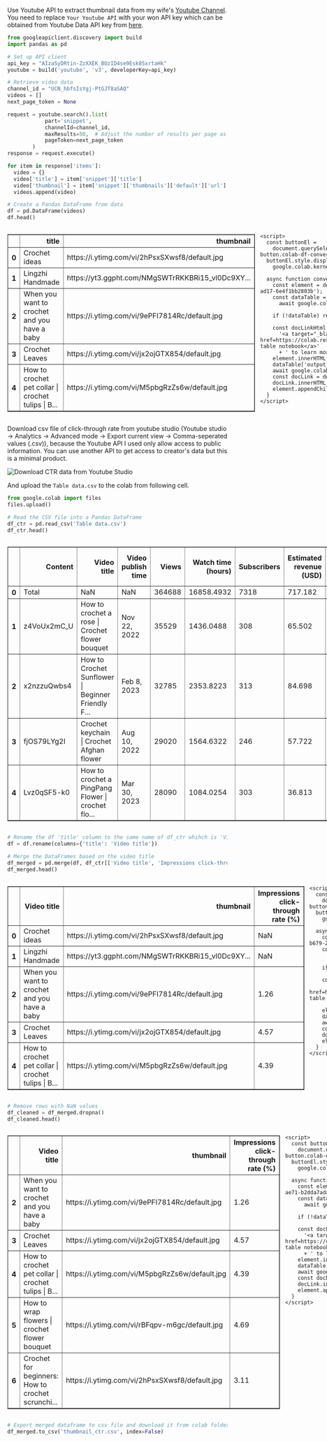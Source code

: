 Use Youtube API to extract thumbnail data from my wife's [Youtube Channel](https://www.youtube.com/channel/UCN_hbfsIsYgj-PtGJT8aSAQ). You need to replace `Your Youtube API` with your won API key which can be obtained from Youtube Data API key from [here](https://developers.google.com/youtube/v3).


```python
from googleapiclient.discovery import build
import pandas as pd
```


```python
# Set up API client
api_key = "AIzaSyDRtin-ZzXXEK_BUzID4se9Esk8SxrtaHk"
youtube = build('youtube', 'v3', developerKey=api_key)
```


```python
# Retrieve video data
channel_id = "UCN_hbfsIsYgj-PtGJT8aSAQ"
videos = []
next_page_token = None
```


```python
request = youtube.search().list(
            part='snippet',
            channelId=channel_id,
            maxResults=50,  # Adjust the number of results per page as needed
            pageToken=next_page_token
        )
response = request.execute()
```


```python
for item in response['items']:
  video = {}
  video['title'] = item['snippet']['title']
  video['thumbnail'] = item['snippet']['thumbnails']['default']['url']
  videos.append(video)
```


```python
# Create a Pandas DataFrame from data
df = pd.DataFrame(videos)
df.head()
```





  <div id="df-5350d1d2-479e-4049-ad17-6e4f1bb2803b" class="colab-df-container">
    <div>
<style scoped>
    .dataframe tbody tr th:only-of-type {
        vertical-align: middle;
    }

    .dataframe tbody tr th {
        vertical-align: top;
    }

    .dataframe thead th {
        text-align: right;
    }
</style>
<table border="1" class="dataframe">
  <thead>
    <tr style="text-align: right;">
      <th></th>
      <th>title</th>
      <th>thumbnail</th>
    </tr>
  </thead>
  <tbody>
    <tr>
      <th>0</th>
      <td>Crochet ideas</td>
      <td>https://i.ytimg.com/vi/2hPsxSXwsf8/default.jpg</td>
    </tr>
    <tr>
      <th>1</th>
      <td>Lingzhi Handmade</td>
      <td>https://yt3.ggpht.com/NMgSWTrRKKBRi15_vl0Dc9XY...</td>
    </tr>
    <tr>
      <th>2</th>
      <td>When you want to crochet and you have a baby</td>
      <td>https://i.ytimg.com/vi/9ePFI7814Rc/default.jpg</td>
    </tr>
    <tr>
      <th>3</th>
      <td>Crochet Leaves</td>
      <td>https://i.ytimg.com/vi/jx2ojGTX854/default.jpg</td>
    </tr>
    <tr>
      <th>4</th>
      <td>How to crochet pet collar | crochet tulips | B...</td>
      <td>https://i.ytimg.com/vi/M5pbgRzZs6w/default.jpg</td>
    </tr>
  </tbody>
</table>
</div>
    <div class="colab-df-buttons">

  <div class="colab-df-container">
    <button class="colab-df-convert" onclick="convertToInteractive('df-5350d1d2-479e-4049-ad17-6e4f1bb2803b')"
            title="Convert this dataframe to an interactive table."
            style="display:none;">

  <svg xmlns="http://www.w3.org/2000/svg" height="24px" viewBox="0 -960 960 960">
    <path d="M120-120v-720h720v720H120Zm60-500h600v-160H180v160Zm220 220h160v-160H400v160Zm0 220h160v-160H400v160ZM180-400h160v-160H180v160Zm440 0h160v-160H620v160ZM180-180h160v-160H180v160Zm440 0h160v-160H620v160Z"/>
  </svg>
    </button>

  <style>
    .colab-df-container {
      display:flex;
      gap: 12px;
    }

    .colab-df-convert {
      background-color: #E8F0FE;
      border: none;
      border-radius: 50%;
      cursor: pointer;
      display: none;
      fill: #1967D2;
      height: 32px;
      padding: 0 0 0 0;
      width: 32px;
    }

    .colab-df-convert:hover {
      background-color: #E2EBFA;
      box-shadow: 0px 1px 2px rgba(60, 64, 67, 0.3), 0px 1px 3px 1px rgba(60, 64, 67, 0.15);
      fill: #174EA6;
    }

    .colab-df-buttons div {
      margin-bottom: 4px;
    }

    [theme=dark] .colab-df-convert {
      background-color: #3B4455;
      fill: #D2E3FC;
    }

    [theme=dark] .colab-df-convert:hover {
      background-color: #434B5C;
      box-shadow: 0px 1px 3px 1px rgba(0, 0, 0, 0.15);
      filter: drop-shadow(0px 1px 2px rgba(0, 0, 0, 0.3));
      fill: #FFFFFF;
    }
  </style>

    <script>
      const buttonEl =
        document.querySelector('#df-5350d1d2-479e-4049-ad17-6e4f1bb2803b button.colab-df-convert');
      buttonEl.style.display =
        google.colab.kernel.accessAllowed ? 'block' : 'none';

      async function convertToInteractive(key) {
        const element = document.querySelector('#df-5350d1d2-479e-4049-ad17-6e4f1bb2803b');
        const dataTable =
          await google.colab.kernel.invokeFunction('convertToInteractive',
                                                    [key], {});
        if (!dataTable) return;

        const docLinkHtml = 'Like what you see? Visit the ' +
          '<a target="_blank" href=https://colab.research.google.com/notebooks/data_table.ipynb>data table notebook</a>'
          + ' to learn more about interactive tables.';
        element.innerHTML = '';
        dataTable['output_type'] = 'display_data';
        await google.colab.output.renderOutput(dataTable, element);
        const docLink = document.createElement('div');
        docLink.innerHTML = docLinkHtml;
        element.appendChild(docLink);
      }
    </script>
  </div>


<div id="df-0617f8db-cdd1-4563-b6fa-8cb9d18078a9">
  <button class="colab-df-quickchart" onclick="quickchart('df-0617f8db-cdd1-4563-b6fa-8cb9d18078a9')"
            title="Suggest charts."
            style="display:none;">

<svg xmlns="http://www.w3.org/2000/svg" height="24px"viewBox="0 0 24 24"
     width="24px">
    <g>
        <path d="M19 3H5c-1.1 0-2 .9-2 2v14c0 1.1.9 2 2 2h14c1.1 0 2-.9 2-2V5c0-1.1-.9-2-2-2zM9 17H7v-7h2v7zm4 0h-2V7h2v10zm4 0h-2v-4h2v4z"/>
    </g>
</svg>
  </button>

<style>
  .colab-df-quickchart {
    background-color: #E8F0FE;
    border: none;
    border-radius: 50%;
    cursor: pointer;
    display: none;
    fill: #1967D2;
    height: 32px;
    padding: 0 0 0 0;
    width: 32px;
  }

  .colab-df-quickchart:hover {
    background-color: #E2EBFA;
    box-shadow: 0px 1px 2px rgba(60, 64, 67, 0.3), 0px 1px 3px 1px rgba(60, 64, 67, 0.15);
    fill: #174EA6;
  }

  [theme=dark] .colab-df-quickchart {
    background-color: #3B4455;
    fill: #D2E3FC;
  }

  [theme=dark] .colab-df-quickchart:hover {
    background-color: #434B5C;
    box-shadow: 0px 1px 3px 1px rgba(0, 0, 0, 0.15);
    filter: drop-shadow(0px 1px 2px rgba(0, 0, 0, 0.3));
    fill: #FFFFFF;
  }
</style>

  <script>
    async function quickchart(key) {
      const charts = await google.colab.kernel.invokeFunction(
          'suggestCharts', [key], {});
    }
    (() => {
      let quickchartButtonEl =
        document.querySelector('#df-0617f8db-cdd1-4563-b6fa-8cb9d18078a9 button');
      quickchartButtonEl.style.display =
        google.colab.kernel.accessAllowed ? 'block' : 'none';
    })();
  </script>
</div>
    </div>
  </div>




Download csv file of click-through rate from youtube studio (Youtube studio -> Analytics -> Advanced mode -> Export current view -> Comma-seperated values (.csv)), because the Youtube API I used only allow access to public information. You can use another API to get access to creator's data but this is a minimal product.

![Download CTR data from Youtube Studio](images/youtube_analytic.png "Download CTR data from Youtube Studio")

And upload the `Table data.csv` to the colab from following cell.


```python
from google.colab import files
files.upload()
```


```python
# Read the CSV file into a Pandas DataFrame
df_ctr = pd.read_csv('Table data.csv')
df_ctr.head()
```





  <div id="df-cb2f0959-efd6-4816-82e5-bf90d0cdd670" class="colab-df-container">
    <div>
<style scoped>
    .dataframe tbody tr th:only-of-type {
        vertical-align: middle;
    }

    .dataframe tbody tr th {
        vertical-align: top;
    }

    .dataframe thead th {
        text-align: right;
    }
</style>
<table border="1" class="dataframe">
  <thead>
    <tr style="text-align: right;">
      <th></th>
      <th>Content</th>
      <th>Video title</th>
      <th>Video publish time</th>
      <th>Views</th>
      <th>Watch time (hours)</th>
      <th>Subscribers</th>
      <th>Estimated revenue (USD)</th>
      <th>Impressions</th>
      <th>Impressions click-through rate (%)</th>
    </tr>
  </thead>
  <tbody>
    <tr>
      <th>0</th>
      <td>Total</td>
      <td>NaN</td>
      <td>NaN</td>
      <td>364688</td>
      <td>16858.4932</td>
      <td>7318</td>
      <td>717.182</td>
      <td>6093138</td>
      <td>3.80</td>
    </tr>
    <tr>
      <th>1</th>
      <td>z4VoUx2mC_U</td>
      <td>How to crochet a rose | Crochet flower bouquet</td>
      <td>Nov 22, 2022</td>
      <td>35529</td>
      <td>1436.0488</td>
      <td>308</td>
      <td>65.502</td>
      <td>444426</td>
      <td>4.92</td>
    </tr>
    <tr>
      <th>2</th>
      <td>x2nzzuQwbs4</td>
      <td>How to Crochet Sunflower | Beginner Friendly F...</td>
      <td>Feb 8, 2023</td>
      <td>32785</td>
      <td>2353.8223</td>
      <td>313</td>
      <td>84.698</td>
      <td>364717</td>
      <td>5.11</td>
    </tr>
    <tr>
      <th>3</th>
      <td>fjOS79LYg2I</td>
      <td>Crochet keychain | Crochet Afghan flower</td>
      <td>Aug 10, 2022</td>
      <td>29020</td>
      <td>1564.6322</td>
      <td>246</td>
      <td>57.722</td>
      <td>512561</td>
      <td>3.82</td>
    </tr>
    <tr>
      <th>4</th>
      <td>Lvz0qSF5-k0</td>
      <td>How to crochet a PingPang Flower | crochet flo...</td>
      <td>Mar 30, 2023</td>
      <td>28090</td>
      <td>1084.0254</td>
      <td>303</td>
      <td>36.813</td>
      <td>490394</td>
      <td>3.76</td>
    </tr>
  </tbody>
</table>
</div>
    <div class="colab-df-buttons">

  <div class="colab-df-container">
    <button class="colab-df-convert" onclick="convertToInteractive('df-cb2f0959-efd6-4816-82e5-bf90d0cdd670')"
            title="Convert this dataframe to an interactive table."
            style="display:none;">

  <svg xmlns="http://www.w3.org/2000/svg" height="24px" viewBox="0 -960 960 960">
    <path d="M120-120v-720h720v720H120Zm60-500h600v-160H180v160Zm220 220h160v-160H400v160Zm0 220h160v-160H400v160ZM180-400h160v-160H180v160Zm440 0h160v-160H620v160ZM180-180h160v-160H180v160Zm440 0h160v-160H620v160Z"/>
  </svg>
    </button>

  <style>
    .colab-df-container {
      display:flex;
      gap: 12px;
    }

    .colab-df-convert {
      background-color: #E8F0FE;
      border: none;
      border-radius: 50%;
      cursor: pointer;
      display: none;
      fill: #1967D2;
      height: 32px;
      padding: 0 0 0 0;
      width: 32px;
    }

    .colab-df-convert:hover {
      background-color: #E2EBFA;
      box-shadow: 0px 1px 2px rgba(60, 64, 67, 0.3), 0px 1px 3px 1px rgba(60, 64, 67, 0.15);
      fill: #174EA6;
    }

    .colab-df-buttons div {
      margin-bottom: 4px;
    }

    [theme=dark] .colab-df-convert {
      background-color: #3B4455;
      fill: #D2E3FC;
    }

    [theme=dark] .colab-df-convert:hover {
      background-color: #434B5C;
      box-shadow: 0px 1px 3px 1px rgba(0, 0, 0, 0.15);
      filter: drop-shadow(0px 1px 2px rgba(0, 0, 0, 0.3));
      fill: #FFFFFF;
    }
  </style>

    <script>
      const buttonEl =
        document.querySelector('#df-cb2f0959-efd6-4816-82e5-bf90d0cdd670 button.colab-df-convert');
      buttonEl.style.display =
        google.colab.kernel.accessAllowed ? 'block' : 'none';

      async function convertToInteractive(key) {
        const element = document.querySelector('#df-cb2f0959-efd6-4816-82e5-bf90d0cdd670');
        const dataTable =
          await google.colab.kernel.invokeFunction('convertToInteractive',
                                                    [key], {});
        if (!dataTable) return;

        const docLinkHtml = 'Like what you see? Visit the ' +
          '<a target="_blank" href=https://colab.research.google.com/notebooks/data_table.ipynb>data table notebook</a>'
          + ' to learn more about interactive tables.';
        element.innerHTML = '';
        dataTable['output_type'] = 'display_data';
        await google.colab.output.renderOutput(dataTable, element);
        const docLink = document.createElement('div');
        docLink.innerHTML = docLinkHtml;
        element.appendChild(docLink);
      }
    </script>
  </div>


<div id="df-e8a000d0-1d81-4d12-87ae-aa95c6ea336d">
  <button class="colab-df-quickchart" onclick="quickchart('df-e8a000d0-1d81-4d12-87ae-aa95c6ea336d')"
            title="Suggest charts."
            style="display:none;">

<svg xmlns="http://www.w3.org/2000/svg" height="24px"viewBox="0 0 24 24"
     width="24px">
    <g>
        <path d="M19 3H5c-1.1 0-2 .9-2 2v14c0 1.1.9 2 2 2h14c1.1 0 2-.9 2-2V5c0-1.1-.9-2-2-2zM9 17H7v-7h2v7zm4 0h-2V7h2v10zm4 0h-2v-4h2v4z"/>
    </g>
</svg>
  </button>

<style>
  .colab-df-quickchart {
    background-color: #E8F0FE;
    border: none;
    border-radius: 50%;
    cursor: pointer;
    display: none;
    fill: #1967D2;
    height: 32px;
    padding: 0 0 0 0;
    width: 32px;
  }

  .colab-df-quickchart:hover {
    background-color: #E2EBFA;
    box-shadow: 0px 1px 2px rgba(60, 64, 67, 0.3), 0px 1px 3px 1px rgba(60, 64, 67, 0.15);
    fill: #174EA6;
  }

  [theme=dark] .colab-df-quickchart {
    background-color: #3B4455;
    fill: #D2E3FC;
  }

  [theme=dark] .colab-df-quickchart:hover {
    background-color: #434B5C;
    box-shadow: 0px 1px 3px 1px rgba(0, 0, 0, 0.15);
    filter: drop-shadow(0px 1px 2px rgba(0, 0, 0, 0.3));
    fill: #FFFFFF;
  }
</style>

  <script>
    async function quickchart(key) {
      const charts = await google.colab.kernel.invokeFunction(
          'suggestCharts', [key], {});
    }
    (() => {
      let quickchartButtonEl =
        document.querySelector('#df-e8a000d0-1d81-4d12-87ae-aa95c6ea336d button');
      quickchartButtonEl.style.display =
        google.colab.kernel.accessAllowed ? 'block' : 'none';
    })();
  </script>
</div>
    </div>
  </div>





```python
# Rename the df 'title' column to the same name of df_ctr whihch is 'Video title' for merging purpose
df = df.rename(columns={'title': 'Video title'})
```


```python
# Merge the DataFrames based on the video title
df_merged = pd.merge(df, df_ctr[['Video title', 'Impressions click-through rate (%)']], on='Video title', how='left')
df_merged.head()
```





  <div id="df-549d66bd-8bdb-45fb-b679-2b6d32ed6df8" class="colab-df-container">
    <div>
<style scoped>
    .dataframe tbody tr th:only-of-type {
        vertical-align: middle;
    }

    .dataframe tbody tr th {
        vertical-align: top;
    }

    .dataframe thead th {
        text-align: right;
    }
</style>
<table border="1" class="dataframe">
  <thead>
    <tr style="text-align: right;">
      <th></th>
      <th>Video title</th>
      <th>thumbnail</th>
      <th>Impressions click-through rate (%)</th>
    </tr>
  </thead>
  <tbody>
    <tr>
      <th>0</th>
      <td>Crochet ideas</td>
      <td>https://i.ytimg.com/vi/2hPsxSXwsf8/default.jpg</td>
      <td>NaN</td>
    </tr>
    <tr>
      <th>1</th>
      <td>Lingzhi Handmade</td>
      <td>https://yt3.ggpht.com/NMgSWTrRKKBRi15_vl0Dc9XY...</td>
      <td>NaN</td>
    </tr>
    <tr>
      <th>2</th>
      <td>When you want to crochet and you have a baby</td>
      <td>https://i.ytimg.com/vi/9ePFI7814Rc/default.jpg</td>
      <td>1.26</td>
    </tr>
    <tr>
      <th>3</th>
      <td>Crochet Leaves</td>
      <td>https://i.ytimg.com/vi/jx2ojGTX854/default.jpg</td>
      <td>4.57</td>
    </tr>
    <tr>
      <th>4</th>
      <td>How to crochet pet collar | crochet tulips | B...</td>
      <td>https://i.ytimg.com/vi/M5pbgRzZs6w/default.jpg</td>
      <td>4.39</td>
    </tr>
  </tbody>
</table>
</div>
    <div class="colab-df-buttons">

  <div class="colab-df-container">
    <button class="colab-df-convert" onclick="convertToInteractive('df-549d66bd-8bdb-45fb-b679-2b6d32ed6df8')"
            title="Convert this dataframe to an interactive table."
            style="display:none;">

  <svg xmlns="http://www.w3.org/2000/svg" height="24px" viewBox="0 -960 960 960">
    <path d="M120-120v-720h720v720H120Zm60-500h600v-160H180v160Zm220 220h160v-160H400v160Zm0 220h160v-160H400v160ZM180-400h160v-160H180v160Zm440 0h160v-160H620v160ZM180-180h160v-160H180v160Zm440 0h160v-160H620v160Z"/>
  </svg>
    </button>

  <style>
    .colab-df-container {
      display:flex;
      gap: 12px;
    }

    .colab-df-convert {
      background-color: #E8F0FE;
      border: none;
      border-radius: 50%;
      cursor: pointer;
      display: none;
      fill: #1967D2;
      height: 32px;
      padding: 0 0 0 0;
      width: 32px;
    }

    .colab-df-convert:hover {
      background-color: #E2EBFA;
      box-shadow: 0px 1px 2px rgba(60, 64, 67, 0.3), 0px 1px 3px 1px rgba(60, 64, 67, 0.15);
      fill: #174EA6;
    }

    .colab-df-buttons div {
      margin-bottom: 4px;
    }

    [theme=dark] .colab-df-convert {
      background-color: #3B4455;
      fill: #D2E3FC;
    }

    [theme=dark] .colab-df-convert:hover {
      background-color: #434B5C;
      box-shadow: 0px 1px 3px 1px rgba(0, 0, 0, 0.15);
      filter: drop-shadow(0px 1px 2px rgba(0, 0, 0, 0.3));
      fill: #FFFFFF;
    }
  </style>

    <script>
      const buttonEl =
        document.querySelector('#df-549d66bd-8bdb-45fb-b679-2b6d32ed6df8 button.colab-df-convert');
      buttonEl.style.display =
        google.colab.kernel.accessAllowed ? 'block' : 'none';

      async function convertToInteractive(key) {
        const element = document.querySelector('#df-549d66bd-8bdb-45fb-b679-2b6d32ed6df8');
        const dataTable =
          await google.colab.kernel.invokeFunction('convertToInteractive',
                                                    [key], {});
        if (!dataTable) return;

        const docLinkHtml = 'Like what you see? Visit the ' +
          '<a target="_blank" href=https://colab.research.google.com/notebooks/data_table.ipynb>data table notebook</a>'
          + ' to learn more about interactive tables.';
        element.innerHTML = '';
        dataTable['output_type'] = 'display_data';
        await google.colab.output.renderOutput(dataTable, element);
        const docLink = document.createElement('div');
        docLink.innerHTML = docLinkHtml;
        element.appendChild(docLink);
      }
    </script>
  </div>


<div id="df-07a51af4-f15e-483f-ab61-71d08059fb01">
  <button class="colab-df-quickchart" onclick="quickchart('df-07a51af4-f15e-483f-ab61-71d08059fb01')"
            title="Suggest charts."
            style="display:none;">

<svg xmlns="http://www.w3.org/2000/svg" height="24px"viewBox="0 0 24 24"
     width="24px">
    <g>
        <path d="M19 3H5c-1.1 0-2 .9-2 2v14c0 1.1.9 2 2 2h14c1.1 0 2-.9 2-2V5c0-1.1-.9-2-2-2zM9 17H7v-7h2v7zm4 0h-2V7h2v10zm4 0h-2v-4h2v4z"/>
    </g>
</svg>
  </button>

<style>
  .colab-df-quickchart {
    background-color: #E8F0FE;
    border: none;
    border-radius: 50%;
    cursor: pointer;
    display: none;
    fill: #1967D2;
    height: 32px;
    padding: 0 0 0 0;
    width: 32px;
  }

  .colab-df-quickchart:hover {
    background-color: #E2EBFA;
    box-shadow: 0px 1px 2px rgba(60, 64, 67, 0.3), 0px 1px 3px 1px rgba(60, 64, 67, 0.15);
    fill: #174EA6;
  }

  [theme=dark] .colab-df-quickchart {
    background-color: #3B4455;
    fill: #D2E3FC;
  }

  [theme=dark] .colab-df-quickchart:hover {
    background-color: #434B5C;
    box-shadow: 0px 1px 3px 1px rgba(0, 0, 0, 0.15);
    filter: drop-shadow(0px 1px 2px rgba(0, 0, 0, 0.3));
    fill: #FFFFFF;
  }
</style>

  <script>
    async function quickchart(key) {
      const charts = await google.colab.kernel.invokeFunction(
          'suggestCharts', [key], {});
    }
    (() => {
      let quickchartButtonEl =
        document.querySelector('#df-07a51af4-f15e-483f-ab61-71d08059fb01 button');
      quickchartButtonEl.style.display =
        google.colab.kernel.accessAllowed ? 'block' : 'none';
    })();
  </script>
</div>
    </div>
  </div>





```python
# Remove rows with NaN values
df_cleaned = df_merged.dropna()
df_cleaned.head()
```





  <div id="df-3b9ddb3d-0879-49dc-ae71-b2dda7ada25f" class="colab-df-container">
    <div>
<style scoped>
    .dataframe tbody tr th:only-of-type {
        vertical-align: middle;
    }

    .dataframe tbody tr th {
        vertical-align: top;
    }

    .dataframe thead th {
        text-align: right;
    }
</style>
<table border="1" class="dataframe">
  <thead>
    <tr style="text-align: right;">
      <th></th>
      <th>Video title</th>
      <th>thumbnail</th>
      <th>Impressions click-through rate (%)</th>
    </tr>
  </thead>
  <tbody>
    <tr>
      <th>2</th>
      <td>When you want to crochet and you have a baby</td>
      <td>https://i.ytimg.com/vi/9ePFI7814Rc/default.jpg</td>
      <td>1.26</td>
    </tr>
    <tr>
      <th>3</th>
      <td>Crochet Leaves</td>
      <td>https://i.ytimg.com/vi/jx2ojGTX854/default.jpg</td>
      <td>4.57</td>
    </tr>
    <tr>
      <th>4</th>
      <td>How to crochet pet collar | crochet tulips | B...</td>
      <td>https://i.ytimg.com/vi/M5pbgRzZs6w/default.jpg</td>
      <td>4.39</td>
    </tr>
    <tr>
      <th>5</th>
      <td>How to wrap flowers | crochet flower bouquet</td>
      <td>https://i.ytimg.com/vi/rBFqpv-m6gc/default.jpg</td>
      <td>4.69</td>
    </tr>
    <tr>
      <th>6</th>
      <td>Crochet for beginners: How to crochet scrunchi...</td>
      <td>https://i.ytimg.com/vi/2hPsxSXwsf8/default.jpg</td>
      <td>3.11</td>
    </tr>
  </tbody>
</table>
</div>
    <div class="colab-df-buttons">

  <div class="colab-df-container">
    <button class="colab-df-convert" onclick="convertToInteractive('df-3b9ddb3d-0879-49dc-ae71-b2dda7ada25f')"
            title="Convert this dataframe to an interactive table."
            style="display:none;">

  <svg xmlns="http://www.w3.org/2000/svg" height="24px" viewBox="0 -960 960 960">
    <path d="M120-120v-720h720v720H120Zm60-500h600v-160H180v160Zm220 220h160v-160H400v160Zm0 220h160v-160H400v160ZM180-400h160v-160H180v160Zm440 0h160v-160H620v160ZM180-180h160v-160H180v160Zm440 0h160v-160H620v160Z"/>
  </svg>
    </button>

  <style>
    .colab-df-container {
      display:flex;
      gap: 12px;
    }

    .colab-df-convert {
      background-color: #E8F0FE;
      border: none;
      border-radius: 50%;
      cursor: pointer;
      display: none;
      fill: #1967D2;
      height: 32px;
      padding: 0 0 0 0;
      width: 32px;
    }

    .colab-df-convert:hover {
      background-color: #E2EBFA;
      box-shadow: 0px 1px 2px rgba(60, 64, 67, 0.3), 0px 1px 3px 1px rgba(60, 64, 67, 0.15);
      fill: #174EA6;
    }

    .colab-df-buttons div {
      margin-bottom: 4px;
    }

    [theme=dark] .colab-df-convert {
      background-color: #3B4455;
      fill: #D2E3FC;
    }

    [theme=dark] .colab-df-convert:hover {
      background-color: #434B5C;
      box-shadow: 0px 1px 3px 1px rgba(0, 0, 0, 0.15);
      filter: drop-shadow(0px 1px 2px rgba(0, 0, 0, 0.3));
      fill: #FFFFFF;
    }
  </style>

    <script>
      const buttonEl =
        document.querySelector('#df-3b9ddb3d-0879-49dc-ae71-b2dda7ada25f button.colab-df-convert');
      buttonEl.style.display =
        google.colab.kernel.accessAllowed ? 'block' : 'none';

      async function convertToInteractive(key) {
        const element = document.querySelector('#df-3b9ddb3d-0879-49dc-ae71-b2dda7ada25f');
        const dataTable =
          await google.colab.kernel.invokeFunction('convertToInteractive',
                                                    [key], {});
        if (!dataTable) return;

        const docLinkHtml = 'Like what you see? Visit the ' +
          '<a target="_blank" href=https://colab.research.google.com/notebooks/data_table.ipynb>data table notebook</a>'
          + ' to learn more about interactive tables.';
        element.innerHTML = '';
        dataTable['output_type'] = 'display_data';
        await google.colab.output.renderOutput(dataTable, element);
        const docLink = document.createElement('div');
        docLink.innerHTML = docLinkHtml;
        element.appendChild(docLink);
      }
    </script>
  </div>


<div id="df-1c5fbc76-1342-453c-92bc-b16a6c5f356f">
  <button class="colab-df-quickchart" onclick="quickchart('df-1c5fbc76-1342-453c-92bc-b16a6c5f356f')"
            title="Suggest charts."
            style="display:none;">

<svg xmlns="http://www.w3.org/2000/svg" height="24px"viewBox="0 0 24 24"
     width="24px">
    <g>
        <path d="M19 3H5c-1.1 0-2 .9-2 2v14c0 1.1.9 2 2 2h14c1.1 0 2-.9 2-2V5c0-1.1-.9-2-2-2zM9 17H7v-7h2v7zm4 0h-2V7h2v10zm4 0h-2v-4h2v4z"/>
    </g>
</svg>
  </button>

<style>
  .colab-df-quickchart {
    background-color: #E8F0FE;
    border: none;
    border-radius: 50%;
    cursor: pointer;
    display: none;
    fill: #1967D2;
    height: 32px;
    padding: 0 0 0 0;
    width: 32px;
  }

  .colab-df-quickchart:hover {
    background-color: #E2EBFA;
    box-shadow: 0px 1px 2px rgba(60, 64, 67, 0.3), 0px 1px 3px 1px rgba(60, 64, 67, 0.15);
    fill: #174EA6;
  }

  [theme=dark] .colab-df-quickchart {
    background-color: #3B4455;
    fill: #D2E3FC;
  }

  [theme=dark] .colab-df-quickchart:hover {
    background-color: #434B5C;
    box-shadow: 0px 1px 3px 1px rgba(0, 0, 0, 0.15);
    filter: drop-shadow(0px 1px 2px rgba(0, 0, 0, 0.3));
    fill: #FFFFFF;
  }
</style>

  <script>
    async function quickchart(key) {
      const charts = await google.colab.kernel.invokeFunction(
          'suggestCharts', [key], {});
    }
    (() => {
      let quickchartButtonEl =
        document.querySelector('#df-1c5fbc76-1342-453c-92bc-b16a6c5f356f button');
      quickchartButtonEl.style.display =
        google.colab.kernel.accessAllowed ? 'block' : 'none';
    })();
  </script>
</div>
    </div>
  </div>





```python
# Export merged dataframe to csv file and download it from colab folder for model training in next step
df_merged.to_csv('thumbnail_ctr.csv', index=False)
```
